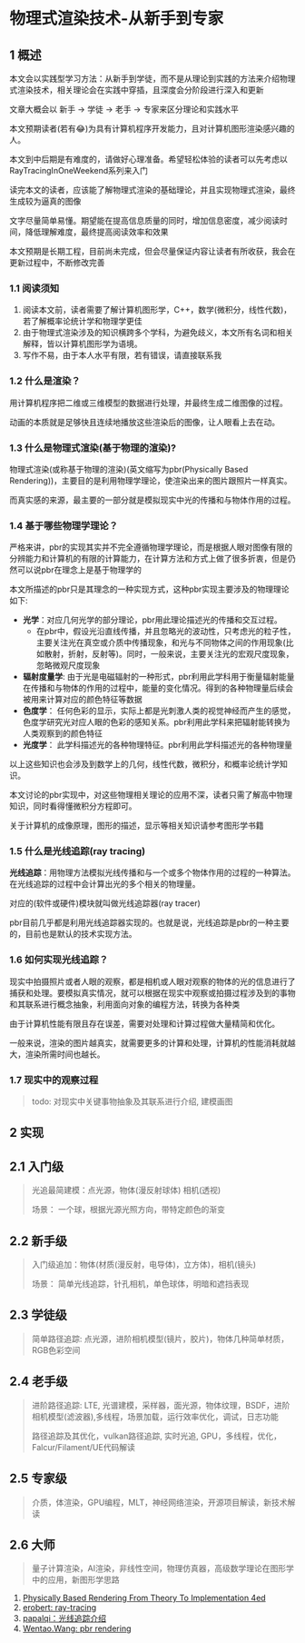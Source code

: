 # 物理式渲染技术-从新手到专家

## 1 概述

本文会以实践型学习方法：从新手到学徒，而不是从理论到实践的方法来介绍物理式渲染技术，相关理论会在实践中穿插，且深度会分阶段进行深入和更新

文章大概会以 新手 -> 学徒 -> 老手 -> 专家来区分理论和实践水平

本文预期读者(若有😂)为具有计算机程序开发能力，且对计算机图形渲染感兴趣的人。

本文到中后期是有难度的，请做好心理准备。希望轻松体验的读者可以先考虑以RayTracingInOneWeekend系列来入门

读完本文的读者，应该能了解物理式渲染的基础理论，并且实现物理式渲染，最终生成较为逼真的图像

文字尽量简单易懂。期望能在提高信息质量的同时，增加信息密度，减少阅读时间，降低理解难度，最终提高阅读效率和效果

本文预期是长期工程，目前尚未完成，但会尽量保证内容让读者有所收获，我会在更新过程中，不断修改完善

### 1.1 阅读须知

1. 阅读本文前，读者需要了解计算机图形学，C++，数学(微积分，线性代数)，若了解概率论统计学和物理学更佳
2. 由于物理式渲染涉及的知识横跨多个学科，为避免歧义，本文所有名词和相关解释，皆以计算机图形学为语境。
3. 写作不易，由于本人水平有限，若有错误，请直接联系我

### 1.2 什么是渲染？

用计算机程序把二维或三维模型的数据进行处理，并最终生成二维图像的过程。

动画的本质就是足够快且连续地播放这些渲染后的图像，让人眼看上去在动。

### 1.3 什么是物理式渲染(基于物理的渲染)?

物理式渲染(或称基于物理的渲染)(英文缩写为pbr(Physically Based Rendering))，主要目的是利用物理学理论，使渲染出来的图片跟照片一样真实。

而真实感的来源，最主要的一部分就是模拟现实中光的传播和与物体作用的过程。

### 1.4 基于哪些物理学理论？

严格来讲，pbr的实现其实并不完全遵循物理学理论，而是根据人眼对图像有限的分辨能力和计算机的有限的计算能力，在计算方法和方式上做了很多折衷，但是仍然可以说pbr在理念上是基于物理学的

本文所描述的pbr只是其理念的一种实现方式，这种pbr实现主要涉及的物理理论如下:

- **光学**：对应几何光学的部分理论，pbr用此理论描述光的传播和交互过程。
  - 在pbr中，假设光沿直线传播，并且忽略光的波动性，只考虑光的粒子性，主要关注光在真空或介质中传播现象，和光与不同物体之间的作用现象(比如散射，折射，反射等)。同时，一般来说，主要关注光的宏观尺度现象，忽略微观尺度现象
- **辐射度量学**: 由于光是电磁辐射的一种形式，pbr利用此学科用于衡量辐射能量在传播和与物体的作用的过程中，能量的变化情况。得到的各种物理量后续会被用来计算对应的颜色特征等数据
- **色度学**： 任何色彩的显示，实际上都是光刺激人类的视觉神经而产生的感觉，色度学研究光对应人眼的色彩的感知关系。pbr利用此学科来把辐射能转换为人类观察到的颜色特征
- **光度学**： 此学科描述光的各种物理特征。pbr利用此学科描述光的各种物理量

以上这些知识也会涉及到数学上的几何，线性代数，微积分，和概率论统计学知识。

本文讨论的pbr实现中，对这些物理相关理论的应用不深，读者只需了解高中物理知识，同时看得懂微积分方程即可。

关于计算机的成像原理，图形的描述，显示等相关知识请参考图形学书籍

### 1.5 什么是光线追踪(ray tracing)

**光线追踪**：用物理方法模拟光线传播和与一个或多个物体作用的过程的一种算法。在光线追踪的过程中会计算出光的多个相关的物理量。

对应的(软件或硬件)模块就叫做光线追踪器(ray tracer)

pbr目前几乎都是利用光线追踪器实现的。也就是说，光线追踪是pbr的一种主要的，目前也是默认的技术实现方法。

### 1.6 如何实现光线追踪？

现实中拍摄照片或者人眼的观察，都是相机或人眼对观察的物体的光的信息进行了捕获和处理。要模拟真实情况，就可以根据在现实中观察或拍摄过程涉及到的事物和其联系进行概念抽象，利用面向对象的编程方法，转换为各种类

由于计算机性能有限且存在误差，需要对处理和计算过程做大量精简和优化。

一般来说，渲染的图片越真实，就需要更多的计算和处理，计算机的性能消耗就越大，渲染所需时间也越长。

### 1.7 现实中的观察过程

> todo: 对现实中关键事物抽象及其联系进行介绍, 建模画图

## 2 实现

## 2.1 入门级

> 光追最简建模：点光源，物体(漫反射球体) 相机(透视)
>
> 场景： 一个球，根据光源光照方向，带特定颜色的渐变

## 2.2 新手级

> 入门级追加：物体(材质(漫反射，电导体)，立方体)，相机(镜头)
>
> 场景： 简单光线追踪，针孔相机，单色球体，明暗和遮挡表现

## 2.3 学徒级

> 简单路径追踪: 点光源，进阶相机模型(镜片，胶片)，物体几种简单材质，RGB色彩空间

## 2.4 老手级

> 进阶路径追踪: LTE, 光谱建模，采样器，面光源，物体纹理，BSDF，进阶相机模型(滤波器),多线程，场景加载，运行效率优化，调试，日志功能
>
> 路径追踪及其优化，vulkan路径追踪, 实时光追, GPU，多线程，优化，Falcur/Filament/UE代码解读

## 2.5 专家级

> 介质，体渲染，GPU编程，MLT，神经网络渲染，开源项目解读，新技术解读

## 2.6 大师

> 量子计算渲染，AI渲染，非线性空间，物理仿真器，高级数学理论在图形学中的应用，新图形学思路

1. [Physically Based Rendering From Theory To Implementation 4ed](https://www.pbr-book.org/4ed/contents)
2. [erobert: ray-tracing](https://cs.stanford.edu/people/eroberts/courses/soco/projects/1997-98/ray-tracing/index.html)
3. [papalqi：光线追踪介绍](https://zhuanlan.zhihu.com/p/72673165)
4. [Wentao.Wang: pbr rendering](https://segmentfault.com/a/1190000000526976)
